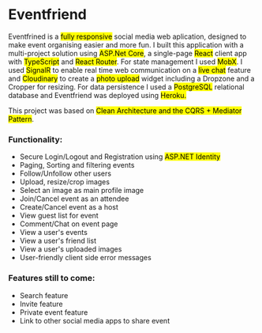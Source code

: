 # Eventfriend

<p>Eventfrined is a <mark>fully responsive</mark> social media web aplication, designed to make event organising easier and more fun.  
                        I built this application with a multi-project solution using <mark>ASP.Net Core</mark>, a single-page <mark>React</mark> client app with <mark>TypeScript</mark> and
                        <mark>React Router</mark>. For state management I used <mark>MobX</mark>. I used <mark>SignalR</mark> to enable real time web communication on a 
                        <mark>live chat</mark> feature and <mark>Cloudinary</mark> to create a <mark>photo upload</mark> widget 
                        including a Dropzone and a Cropper for resizing. For data persistence I used a <mark>PostgreSQL</mark> relational database and Eventfriend was deployed using <mark>Heroku.</mark></p> 
                    <p>This project was based on <mark>Clean Architecture and the CQRS + Mediator Pattern</mark>.</p>
                    <h3>Functionality: </h3>
                        <ul>
                            <li>Secure Login/Logout and Registration using <mark>ASP.NET Identity</mark></li>
                            <li>Paging, Sorting and filtering events</li>
                            <li>Follow/Unfollow other users</li>
                            <li>Upload, resize/crop images</li>
                            <li>Select an image as main profile image</li>
                            <li>Join/Cancel event as an attendee</li>
                            <li>Create/Cancel event as a host</li>
                            <li>View guest list for event</li>
                            <li>Comment/Chat on event page</li>
                            <li>View a user's events</li>
                            <li>View a user's friend list</li>
                            <li>View a user's uploaded images</li>
                            <li>User-friendly client side error messages</li>
                        </ul>
                    <h3>Features still to come: </h3>
                        <ul>
                            <li>Search feature</li>
                            <li>Invite feature</li>
                            <li>Private event feature</li>
                            <li>Link to other social media apps to share event</li>
                        </ul>
